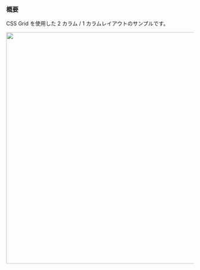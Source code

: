 ### 概要

CSS Grid を使用した 2 カラム / 1 カラムレイアウトのサンプルです。

<img width="620" src="https://github.com/user-attachments/assets/07a56433-7fe3-4e69-bbac-ec9b0e5c0158">
